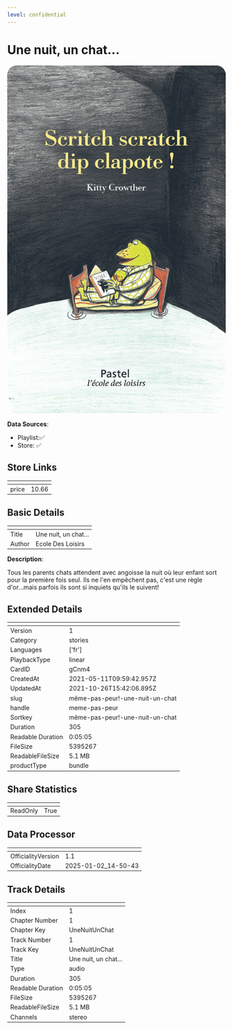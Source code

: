 ```yaml
---
level: confidential
---
```

# Une nuit, un chat...

![card_[gCnm4].png](../../img/cards/card_[gCnm4].png)

**Data Sources**: 

- Playlist:✅
- Store: ✅


## Store Links

| <!-- --> | <!-- --> |
| - | - |
| price | 10.66 |


## Basic Details

| <!-- --> | <!-- --> |
| - | - |
| Title | Une nuit, un chat... |
| Author | Ecole Des Loisirs |

**Description**:

Tous les parents chats attendent avec angoisse la nuit où leur enfant sort pour la première fois seul. Ils ne l'en empêchent pas, c'est une règle d'or...mais parfois ils sont si inquiets qu'ils le suivent!


## Extended Details

| <!-- --> | <!-- --> |
| - | - |
| Version | 1 |
| Category | stories |
| Languages | ['fr'] |
| PlaybackType | linear |
| CardID | gCnm4 |
| CreatedAt | 2021-05-11T09:59:42.957Z |
| UpdatedAt | 2021-10-26T15:42:06.895Z |
| slug | même-pas-peur!-une-nuit-un-chat |
| handle | meme-pas-peur |
| Sortkey | même-pas-peur!-une-nuit-un-chat |
| Duration | 305 |
| Readable Duration | 0:05:05 |
| FileSize | 5395267 |
| ReadableFileSize | 5.1 MB |
| productType | bundle |


## Share Statistics

| <!-- --> | <!-- --> |
| - | - |
| ReadOnly | True |


## Data Processor

| <!-- --> | <!-- --> |
| - | - |
| OfficialityVersion | 1.1
| OfficialityDate | 2025-01-02_14-50-43


## Track Details

| <!-- --> | <!-- --> |
| - | - |
| Index | 1 |
| Chapter Number | 1 |
| Chapter Key | UneNuitUnChat |
| Track Number | 1 |
| Track Key | UneNuitUnChat |
| Title | Une nuit, un chat... |
| Type | audio |
| Duration | 305 |
| Readable Duration | 0:05:05 |
| FileSize | 5395267 |
| ReadableFileSize | 5.1 MB |
| Channels | stereo |


